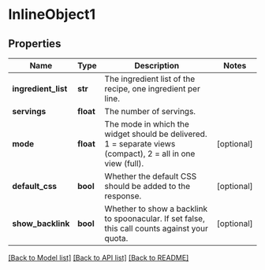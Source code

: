 # InlineObject1

## Properties
Name | Type | Description | Notes
------------ | ------------- | ------------- | -------------
**ingredient_list** | **str** | The ingredient list of the recipe, one ingredient per line. | 
**servings** | **float** | The number of servings. | 
**mode** | **float** | The mode in which the widget should be delivered. 1 &#x3D; separate views (compact), 2 &#x3D; all in one view (full). | [optional] 
**default_css** | **bool** | Whether the default CSS should be added to the response. | [optional] 
**show_backlink** | **bool** | Whether to show a backlink to spoonacular. If set false, this call counts against your quota. | [optional] 

[[Back to Model list]](../README.md#documentation-for-models) [[Back to API list]](../README.md#documentation-for-api-endpoints) [[Back to README]](../README.md)


